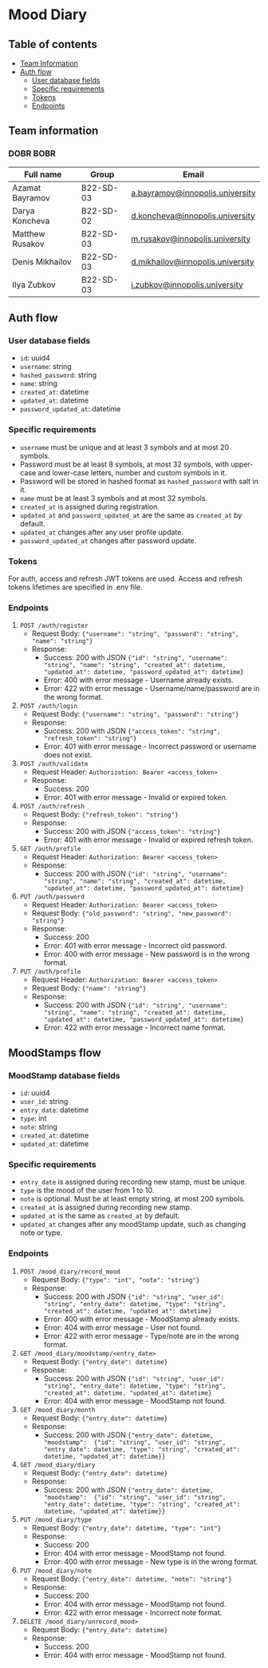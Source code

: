 # Mood Diary

## Table of contents

* [Team Information](#team-information)
* [Auth flow](#auth-flow)
    * [User database fields](#user-database-fields)
    * [Specific requirements](#specific-requirements)
    * [Tokens](#tokens)
    * [Endpoints](#endpoints)

## Team information

### DOBR BOBR

| Full name       | Group     | Email                              |
|-----------------|-----------|------------------------------------|
| Azamat Bayramov | B22-SD-03 | <a.bayramov@innopolis.university>  |
| Darya Koncheva  | B22-SD-02 | <d.koncheva@innopolis.university>  |
| Matthew Rusakov | B22-SD-03 | <m.rusakov@innopolis.university>   |
| Denis Mikhailov | B22-SD-03 | <d.mikhailov@innopolis.university> |
| Ilya Zubkov     | B22-SD-03 | <i.zubkov@innopolis.university>    |

## Auth flow

### User database fields

* `id`: uuid4
* `username`: string
* `hashed_password`: string
* `name`: string
* `created_at`: datetime
* `updated_at`: datetime
* `password_updated_at`: datetime

### Specific requirements

* `username` must be unique and at least 3 symbols and at most 20 symbols.
* Password must be at least 8 symbols, at most 32 symbols, with upper-case and lower-case letters, number and custom
  symbols in it.
* Password will be stored in hashed format as `hashed_password` with salt in it.
* `name` must be at least 3 symbols and at most 32 symbols.
* `created_at` is assigned during registration.
* `updated_at` and `password_updated_at` are the same as `created_at` by default.
* `updated_at` changes after any user profile update.
* `password_updated_at` changes after password update.

### Tokens

For auth, access and refresh JWT tokens are used.
Access and refresh tokens lifetimes are specified in .env file.

### Endpoints

1) `POST /auth/register`
    * Request Body: `{"username": "string", "password": "string", "name": "string"}`
    * Response:
        * Success: 200 with JSON
          `{"id": "string", "username": "string", "name": "string", "created_at": datetime, "updated_at": datetime, "password_updated_at": datetime}`
        * Error: 400 with error message - Username already exists.
        * Error: 422 with error message - Username/name/password are in the wrong format.
2) `POST /auth/login`
    * Request Body: `{"username": "string", "password": "string"}`
    * Response:
        * Success: 200 with JSON `{"access_token": "string", "refresh_token": "string"}`
        * Error: 401 with error message - Incorrect password or username does not exist.
3) `POST /auth/validate`
    * Request Header: `Authorization: Bearer <access_token>`
    * Response:
        * Success: 200
        * Error: 401 with error message - Invalid or expired token.
4) `POST /auth/refresh`
    * Request Body: `{"refresh_token": "string"}`
    * Response:
        * Success: 200 with JSON `{"access_token": "string"}`
        * Error: 401 with error message - Invalid or expired refresh token.
5) `GET /auth/profile`
    * Request Header: `Authorization: Bearer <access_token>`
    * Response:
        * Success: 200 with JSON
          `{"id": "string", "username": "string", "name": "string", "created_at": datetime, "updated_at": datetime, "password_updated_at": datetime}`
6) `PUT /auth/password`
    * Request Header: `Authorization: Bearer <access_token>`
    * Request Body: `{"old_password": "string", "new_password": "string"}`
    * Response:
        * Success: 200
        * Error: 401 with error message - Incorrect old password.
        * Error: 400 with error message - New password is in the wrong format.
7) `PUT /auth/profile`
    * Request Header: `Authorization: Bearer <access_token>`
    * Request Body: `{"name": "string"}`
    * Response:
        * Success: 200 with JSON
          `{"id": "string", "username": "string", "name": "string", "created_at": datetime, "updated_at": datetime, "password_updated_at": datetime}`
        * Error: 422 with error message - Incorrect name format.

## MoodStamps flow

### MoodStamp database fields

* `id`: uuid4
* `user_id`: string
* `entry_date`: datetime
* `type`: int
* `note`: string
* `created_at`: datetime
* `updated_at`: datetime

### Specific requirements

* `entry_date` is assigned during recording new stamp, must be unique.
* `type` is the mood of the user from 1 to 10.
* `note` is optional. Must be at least empty string, at most 200 symbols.
* `created_at` is assigned during recording new stamp.
* `updated_at` is the same as `created_at` by default.
* `updated_at` changes after any moodStamp update, such as changing note or type.

### Endpoints

1) `POST /mood_diary/record_mood`
    * Request Body: `{"type": "int", "note": "string"}`
    * Response:
        * Success: 200 with JSON `{"id": "string", "user_id": "string", "entry_date": datetime,
            "type": "string", "created_at": datetime, "updated_at": datetime}`
        * Error: 400 with error message - MoodStamp already exists.
        * Error: 404 with error message - User not found.
        * Error: 422 with error message - Type/note are in the wrong format.
2) `GET /mood_diary/moodstamp/<entry_date>`
    * Request Body: `{"entry_date": datetime}`
    * Response:
        * Success: 200 with JSON `{"id": "string", "user_id": "string", "entry_date": datetime,
            "type": "string", "created_at": datetime, "updated_at": datetime}`
        * Error: 404 with error message - MoodStamp not found.
3) `GET /mood_diary/month`
    * Request Body: `{"entry_date": datetime}`
    * Response:
        * Success: 200 with JSON `{"entry_date": datetime, "moodstamp": 
               {"id": "string", "user_id": "string", "entry_date": datetime,
                  "type": "string", "created_at": datetime, "updated_at": datetime}}`
4) `GET /mood_diary/diary`
    * Request Body: `{"entry_date": datetime}`
    * Response:
        * Success: 200 with JSON `{"entry_date": datetime, "moodstamp": 
               {"id": "string", "user_id": "string", "entry_date": datetime,
                  "type": "string", "created_at": datetime, "updated_at": datetime}}`
5) `PUT /mood_diary/type`
    * Request Body: `{"entry_date": datetime, "type": "int"}`
    * Response:
        * Success: 200
        * Error: 404 with error message - MoodStamp not found.
        * Error: 400 with error message - New type is in the wrong format.
6) `PUT /mood_diary/note`
    * Request Body: `{"entry_date": datetime, "note": "string"}`
    * Response:
        * Success: 200
        * Error: 404 with error message - MoodStamp not found.
        * Error: 422 with error message - Incorrect note format.
7) `DELETE /mood_diary/unrecord_mood>`
    * Request Body: `{"entry_date": datetime}`
    * Response:
        * Success: 200
        * Error: 404 with error message - MoodStamp not found.
